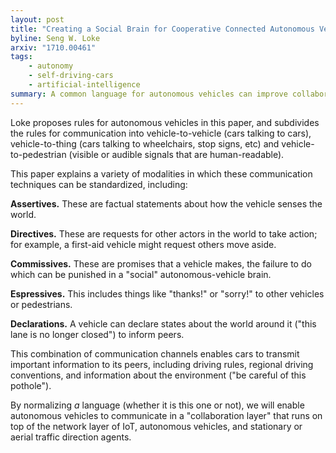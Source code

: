 ```yaml
---
layout: post
title: "Creating a Social Brain for Cooperative Connected Autonomous Vehicles: Issues and Challenges"
byline: Seng W. Loke
arxiv: "1710.00461"
tags:
    - autonomy
    - self-driving-cars
    - artificial-intelligence
summary: A common language for autonomous vehicles can improve collaboration and information-sharing across a network fabric.
---
```


Loke proposes rules for autonomous vehicles in this paper, and subdivides the rules for communication into vehicle-to-vehicle (cars talking to cars), vehicle-to-thing (cars talking to wheelchairs, stop signs, etc) and vehicle-to-pedestrian (visible or audible signals that are human-readable).

This paper explains a variety of modalities in which these communication techniques can be standardized, including:

**Assertives.** These are factual statements about how the vehicle senses the world.

**Directives.** These are requests for other actors in the world to take action; for example, a first-aid vehicle might request others move aside.

**Commissives.** These are promises that a vehicle makes, the failure to do which can be punished in a "social" autonomous-vehicle brain.

**Espressives.** This includes things like "thanks!" or "sorry!" to other vehicles or pedestrians.

**Declarations.** A vehicle can declare states about the world around it ("this lane is no longer closed") to inform peers.

This combination of communication channels enables cars to transmit important information to its peers, including driving rules, regional driving conventions, and information about the environment ("be careful of this pothole").

By normalizing _a_ language (whether it is this one or not), we will enable autonomous vehicles to communicate in a "collaboration layer" that runs on top of the network layer of IoT, autonomous vehicles, and stationary or aerial traffic direction agents.
